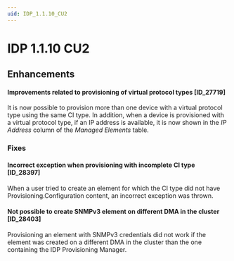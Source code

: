 ```yaml
---
uid: IDP_1.1.10_CU2
---
```


# IDP 1.1.10 CU2

## Enhancements

#### Improvements related to provisioning of virtual protocol types \[ID_27719\]

It is now possible to provision more than one device with a virtual protocol type using the same CI type. In addition, when a device is provisioned with a virtual protocol type, if an IP address is available, it is now shown in the *IP Address* column of the *Managed Elements* table.

### Fixes

#### Incorrect exception when provisioning with incomplete CI type \[ID_28397\]

When a user tried to create an element for which the CI type did not have Provisioning.Configuration content, an incorrect exception was thrown.

#### Not possible to create SNMPv3 element on different DMA in the cluster \[ID_28403\]

Provisioning an element with SNMPv3 credentials did not work if the element was created on a different DMA in the cluster than the one containing the IDP Provisioning Manager.
